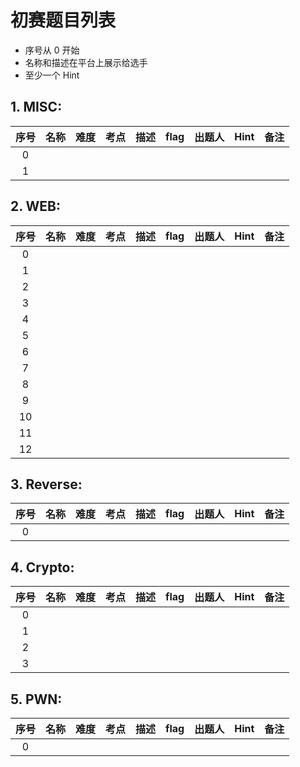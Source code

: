 # 初赛题目列表

* 序号从 0 开始
* 名称和描述在平台上展示给选手
* 至少一个 Hint

## 1. MISC:

| 序号 | 名称 | 难度 | 考点 | 描述 | flag | 出题人 | Hint | 备注 |
| :----: | :----: | :----: | :----: | :----: | :----: | :----: | :----: | :----: |
|0|||||||||
|1|  |  |  |  |  |  |  ||


## 2. WEB:

| 序号 | 名称 | 难度 | 考点 | 描述 | flag | 出题人 | Hint | 备注 |
| :----: | :----: | :----: | :----: | :----: | :----: | :----: | :----: | :----: |
|  0   |         |  |    |                       |              |    |                    |  |
|   1  |          |  |      |                                  |  |    |            |  |
|   2  |           |  |    |                                   |                         |  |         |  |
|   3  |        |  |     |  |                  |  |  |  |
|4|||||||||
|  5  |    |  |      |                              |                        |                    |  ||
|6|  |  |  |  |  |  |  ||
|7|  |  |  |  |  |  |  ||
|8|  |  |  |  |  |  |  ||
|9|  |  |  |  |  |  |  ||
|10|||||||||
|11|  |  |  |  |  |  |  ||
|12|      |  |  |  |  |  |  ||

## 3. Reverse:

| 序号 | 名称 | 难度 | 考点 | 描述 | flag | 出题人 | Hint | 备注 |
| :----: | :----: | :----: | :----: | :----: | :----: | :----: | :----: | :----: |
|0|||||||||

## 4. Crypto:

| 序号 | 名称 | 难度 | 考点 | 描述 | flag | 出题人 | Hint | 备注 |
| :----: | :----: | :----: | :----: | :----: | :----: | :----: | :----: | :----: |
|0|  |  |  |  |  |  |  ||
|1|  |  |  |  |  |  |  ||
|2|  |  |  |  |  |  |  ||
|3|  |  |  |  |  |  |  ||


## 5. PWN:

| 序号 | 名称 | 难度 | 考点 | 描述 | flag | 出题人 | Hint | 备注 |
| :----: | :----: | :----: | :----: | :----: | :----: | :----: | :----: | :----: |
|0|||||||||
